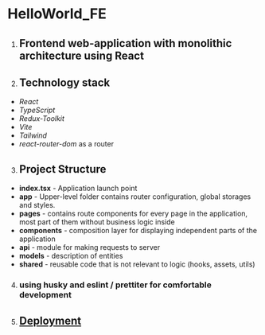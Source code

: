 
# HelloWorld_FE
1) ## Frontend web-application with monolithic architecture using React
2) ## Technology stack
* _React_
* _TypeScript_
* _Redux-Toolkit_
* _Vite_
* _Tailwind_
* _react-router-dom_ as a router

3) ## Project Structure
* **index.tsx** - Application launch point
* **app** - Upper-level folder contains router configuration, global storages and styles.
* **pages** - contains route components for every page in the application, most part of them without business logic inside
* **components** - composition layer for displaying independent parts of the application
* **api** - module for making requests to server
* **models** - description of entities
* **shared** - reusable code that is not relevant to logic (hooks, assets, utils)

4) ### using husky and eslint / prettiter for comfortable development

5) ## [Deployment](https://hello-world-fe.vercel.app/)
